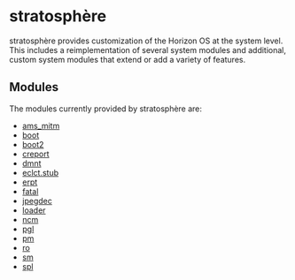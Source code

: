 # stratosphère
stratosphère provides customization of the Horizon OS at the system level. This includes a reimplementation of several system modules and additional, custom system modules that extend or add a variety of features.

## Modules
The modules currently provided by stratosphère are:
+ [ams_mitm](modules/ams_mitm.md)
+ [boot](modules/boot.md)
+ [boot2](modules/boot2.md)
+ [creport](modules/creport.md)
+ [dmnt](modules/dmnt.md)
+ [eclct.stub](modules/eclct.stub.md)
+ [erpt](modules/erpt.md)
+ [fatal](modules/fatal.md)
+ [jpegdec](modules/jpegdec.md)
+ [loader](modules/loader.md)
+ [ncm](modules/ncm.md)
+ [pgl](modules/pgl.md)
+ [pm](modules/pm.md)
+ [ro](modules/ro.md)
+ [sm](modules/sm.md)
+ [spl](modules/spl.md)
